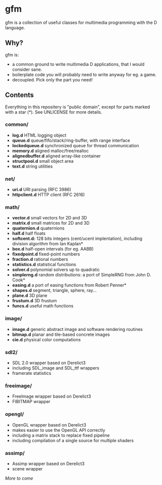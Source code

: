 # gfm


gfm is a collection of useful classes for multimedia programming with the D language.


## Why?


gfm is:
  * a common ground to write multimedia D applications, that I would consider sane.
  * boilerplate code you will probably need to write anyway for eg. a game.
  * decoupled. Pick only the part you need!



## Contents


Everything in this repositery is "public domain", except for parts marked with a star (*).
See UNLICENSE for more details.


### common/
  * **log.d** HTML logging object
  * **queue.d** queue/fifo/stack/ring-buffer, with range interface
  * **lockedqueue.d** synchronized queue for thread communication
  * **memory.d** aligned malloc/free/realloc
  * **alignedbuffer.d** aligned array-like container
  * **structpool.d** small object area
  * **text.d** string utilities


### net/
  * **uri.d** URI parsing (RFC 3986)
  * **httpclient.d** HTTP client (RFC 2616)


### math/
  * **vector.d** small vectors for 2D and 3D
  * **matrix.d** small matrices for 2D and 3D
  * **quaternion.d** quaternions
  * **half.d** half floats
  * **softcent.d:** 128 bits integers (cent/ucent implentation), including division algorithm from Ian Kaplan\*
  * **box.d** half-open intervals (for eg. AABB)
  * **fixedpoint.d** fixed-point numbers
  * **fraction.d** rational numbers
  * **statistics.d** statistical functions
  * **solver.d** polynomial solvers up to quadratic
  * **simplerng.d** random distributions: a port of SimpleRNG from John D. Cook\*
  * **easing.d** a port of easing functions from Robert Penner\*
  * **shapes.d** segment, triangle, sphere, ray...
  * **plane.d** 3D plane
  * **frustum.d** 3D frustum
  * **funcs.d** useful math functions


### image/
  * **image.d** generic abstract image and software rendering routines
  * **bitmap.d** planar and tile-based concrete images
  * **cie.d** physical color computations


### sdl2/
  * SDL 2.0 wrapper based on Derelict3
  * including SDL_image and SDL_ttf wrappers
  * framerate statistics


### freeimage/
  * FreeImage wrapper based on Derelict3
  * FIBITMAP wrapper


### opengl/
  * OpenGL wrapper based on Derelict3
  * makes easier to use the OpenGL API correctly
  * including a matrix stack to replace fixed pipeline
  * including compilation of a single source for multiple shaders

### assimp/
  * Assimp wrapper based on Derelict3
  * scene wrapper

*More to come*
